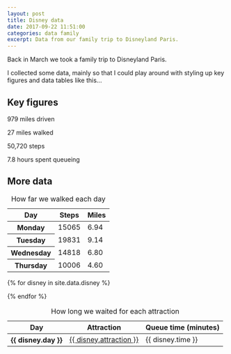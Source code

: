 ```yaml
---
layout: post  
title: Disney data
date: 2017-09-22 11:51:00  
categories: data family
excerpt: Data from our family trip to Disneyland Paris.
---
```


Back in March we took a family trip to Disneyland Paris.

I collected some data, mainly so that I could play around with styling up key figures and data tables like this...

## Key figures

<span class="data-item bold-xlarge">979</span> <span>miles driven</span>

<span class="data-item bold-xlarge">27</span> <span>miles walked</span>

<span class="data-item bold-xlarge">50,720</span> <span>steps</span>

<span class="data-item bold-xlarge">7.8</span> <span>hours spent queueing</span>

## More data

<table>

<caption>How far we walked each day</caption>

<thead>

<tr>
<th scope="col">Day</th>
<th scope="col" class="cell--right">Steps</th>
<th scope="col" class="cell--right">Miles</th>
</tr>

</thead>

<tbody>

<tr>
<th scope="row">Monday</th>
<td class="cell--right">15065</td>
<td class="cell--right">6.94</td>
</tr>

<tr>
<th scope="row">Tuesday</th>
<td class="cell--right">19831</td>
<td class="cell--right">9.14</td>
</tr>

<tr>
<th scope="row">Wednesday</th>
<td class="cell--right">14818</td>
<td class="cell--right">6.80</td>
</tr>

<tr>
<th scope="row">Thursday</th>
<td class="cell--right">10006</td>
<td class="cell--right">4.60</td>
</tr>

</tbody>

</table>

<table>

<caption>How long we waited for each attraction</caption>

<thead>

<tr>
<th scope="col">Day</th>
<th scope="col">Attraction</th>
<th scope="col" class="cell--right">Queue time (minutes)</th>
</tr>

</thead>

<tbody>


{% for disney in site.data.disney %}
<tr>
<th scope="row">{{ disney.day }}</th>
<td><a href="{{ disney.attraction-url }}">{{ disney.attraction }}</a></td>
<td class="cell--right">{{ disney.time }}</td>
</tr>
{% endfor %}


</tbody>

</table>

